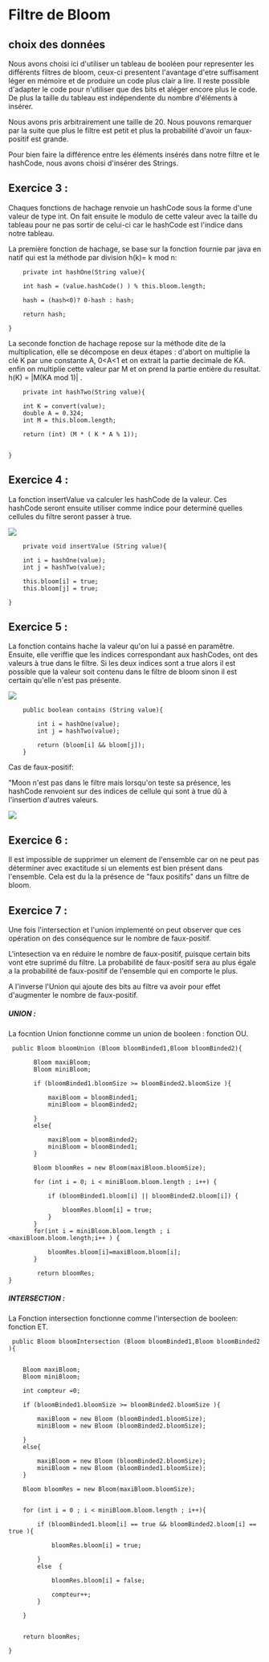 # Filtre de Bloom

## choix des données

Nous avons choisi ici d'utiliser un tableau de booléen pour representer les différents filtres de bloom, ceux-ci presentent l'avantage d'etre suffisament léger en mémoire et de produire un code plus clair a lire. Il reste possible d'adapter le code pour n'utiliser que des bits et aléger encore plus le code.
De plus la taille du tableau est indépendente du nombre d'éléments à insérer. 

Nous avons pris arbitrairement une taille de 20. Nous pouvons remarquer par la suite que plus le filtre est petit et plus la probabilité d'avoir un faux-positif est grande.

Pour bien faire la différence entre les éléments insérés dans notre filtre et le hashCode, nous avons choisi d'insérer des Strings.  
## Exercice 3 :
Chaques fonctions de hachage renvoie un hashCode sous la forme d'une valeur de type int. On fait ensuite le modulo de cette valeur avec la taille du tableau pour ne pas sortir de celui-ci car le hashCode est l'indice dans notre tableau.

La première fonction de hachage, se base sur la fonction fournie par java en natif qui est la méthode par division h(k)= k mod n: 

	    private int hashOne(String value){

        int hash = (value.hashCode() ) % this.bloom.length;

        hash = (hash<0)? 0-hash : hash;

        return hash;

    }

La seconde fonction de hachage repose sur la méthode dite de la multiplication, elle se décompose en deux étapes : d'abort on multiplie la clé K par une constante A,  0<A<1 et on extrait la partie decimale de KA.
enfin on multiplie cette valeur par M et on prend la partie entière du resultat.
h(K) = |M(KA mod 1)| .

	    private int hashTwo(String value){

        int K = convert(value);
        double A = 0.324;
        int M = this.bloom.length;

        return (int) (M * ( K * A % 1));


    }

## Exercice 4 :

La fonction insertValue va calculer les hashCode de la valeur. Ces hashCode seront ensuite utiliser comme indice pour determiné quelles cellules du filtre seront passer à true.

![](schema/insertion.PNG)

        private void insertValue (String value){

        int i = hashOne(value);
        int j = hashTwo(value);

        this.bloom[i] = true;
        this.bloom[j] = true;

    }


## Exercice 5 :

La fonction contains hache la valeur qu'on lui a passé en paramêtre. Ensuite, elle veriffie que les indices correspondant aux hashCodes, ont des valeurs à true dans le filtre. Si les deux indices sont a true alors il est possible que la valeur soit contenu dans le filtre de bloom sinon il est certain qu'elle n'est pas présente.

![](schema/presence.PNG)
 

	    public boolean contains (String value){

        	int i = hashOne(value);
        	int j = hashTwo(value);

        	return (bloom[i] && bloom[j]);
    	}
    
Cas de faux-positif:  

"Moon n'est pas dans le filtre mais lorsqu'on teste sa présence, les hashCode renvoient sur des indices de cellule qui sont à true dû à l'insertion d'autres valeurs.

![](schema/faux-positif.PNG)
## Exercice 6 :
Il est impossible de supprimer un element de l'ensemble car on ne peut pas déterminer avec exactitude si un elements est bien présent dans l'ensemble. Cela est du la la présence de "faux positifs" dans un filtre de bloom.

## Exercice 7 : 
Une fois l'intersection et l'union implementé on peut observer que ces opération on des conséquence sur le nombre de faux-positif.

L'intesection va en réduire le nombre de faux-positif, puisque certain bits vont etre suprimé du filtre. La probabilité de faux-positif sera au plus égale a la probabilité de faux-positif de l'ensemble qui en comporte le plus.

A l'inverse l'Union qui ajoute des bits au filtre va avoir pour effet d'augmenter le nombre de faux-positif.

##### UNION :
La focntion Union fonctionne comme un union de booleen : fonction OU.

	 public Bloom bloomUnion (Bloom bloomBinded1,Bloom bloomBinded2){

           Bloom maxiBloom;
           Bloom miniBloom;

           if (bloomBinded1.bloomSize >= bloomBinded2.bloomSize ){

               maxiBloom = bloomBinded1;
               miniBloom = bloomBinded2;

           }
           else{

               maxiBloom = bloomBinded2;
               miniBloom = bloomBinded1;
           }

           Bloom bloomRes = new Bloom(maxiBloom.bloomSize);

           for (int i = 0; i < miniBloom.bloom.length ; i++) {

               if (bloomBinded1.bloom[i] || bloomBinded2.bloom[i]) {

                   bloomRes.bloom[i] = true;
               }
           }
           for(int i = miniBloom.bloom.length ; i <maxiBloom.bloom.length;i++ ) {

               bloomRes.bloom[i]=maxiBloom.bloom[i];
           }

            return bloomRes;
   	}
   ##### INTERSECTION :
   La Fonction intersection fonctionne comme l'intersection de booleen: fonction ET.
   
	 public Bloom bloomIntersection (Bloom bloomBinded1,Bloom bloomBinded2 ){


        Bloom maxiBloom;
        Bloom miniBloom;

        int compteur =0;

        if (bloomBinded1.bloomSize >= bloomBinded2.bloomSize ){

            maxiBloom = new Bloom (bloomBinded1.bloomSize);
            miniBloom = new Bloom (bloomBinded2.bloomSize);

        }
        else{

            maxiBloom = new Bloom (bloomBinded2.bloomSize);
            miniBloom = new Bloom (bloomBinded1.bloomSize);
        }

        Bloom bloomRes = new Bloom(maxiBloom.bloomSize);


        for (int i = 0 ; i < miniBloom.bloom.length ; i++){

            if (bloomBinded1.bloom[i] == true && bloomBinded2.bloom[i] == true ){

                bloomRes.bloom[i] = true;

            }
            else  {

                bloomRes.bloom[i] = false;

                compteur++;
            }

        }


        return bloomRes;

    }

	


